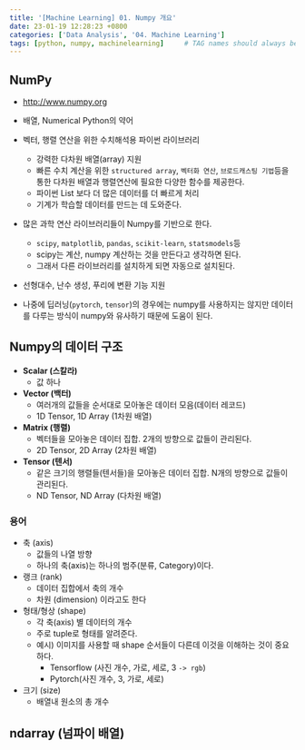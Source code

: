 ```yaml
---
title: '[Machine Learning] 01. Numpy 개요'
date: 23-01-19 12:28:23 +0800
categories: ['Data Analysis', '04. Machine Learning']
tags: [python, numpy, machinelearning]     # TAG names should always be lowercase
---
```


## NumPy
- <http://www.numpy.org>

- 배열, Numerical Python의 약어
- 벡터, 행렬 연산을 위한 수치해석용 파이썬 라이브러리
    - 강력한 다차원 배열(array) 지원
    - 빠른 수치 계산을 위한 `structured array`, `벡터화 연산`, `브로드캐스팅 기법`등을 통한 다차원 배열과 행렬연산에 필요한 다양한 함수를 제공한다.
    - 파이썬 List 보다 더 많은 데이터를 더 빠르게 처리
    - 기계가 학습할 데이터를 만드는 데 도와준다.
- 많은 과학 연산 라이브러리들이 Numpy를 기반으로 한다.
    - `scipy`, `matplotlib`, `pandas`, `scikit-learn`, `statsmodels`등
    - scipy는 계산, numpy 계산하는 것을 만든다고 생각하면 된다.
    - 그래서 다른 라이브러리를 설치하게 되면 자동으로 설치된다.
- 선형대수, 난수 생성, 푸리에 변환 기능 지원
- 나중에 딥러닝(`pytorch`, `tensor`)의 경우에는 numpy를 사용하지는 않지만 데이터를 다루는 방식이 numpy와 유사하기 때문에 도움이 된다.


## Numpy의 데이터 구조
- **Scalar (스칼라)**
    - 값 하나
- **Vector (백터)**
    - 여러개의 값들을 순서대로 모아놓은 데이터 모음(데이터 레코드)
    - 1D Tensor, 1D Array (1차원 배열)
- **Matrix (행렬)**
    - 벡터들을 모아놓은 데이터 집합. 2개의 방향으로 값들이 관리된다.
    - 2D Tensor, 2D Array (2차원 배열)
- **Tensor (텐서)**
    - 같은 크기의 행렬들(텐서들)을 모아놓은 데이터 집합. N개의 방향으로 값들이 관리된다.
    - ND Tensor, ND Array (다차원 배열)

### 용어
- 축 (axis)
    - 값들의 나열 방향
    - 하나의 축(axis)는 하나의 범주(분류, Category)이다.
- 랭크 (rank)
    - 데이터 집합에서 축의 개수
    - 차원 (dimension) 이라고도 한다
- 형태/형상 (shape)
    - 각 축(axis) 별 데이터의 개수
    - 주로 tuple로 형태를 알려준다.
    - 예시) 이미지를 사용할 때 shape 순서들이 다른데 이것을 이해하는 것이 중요하다.
        - Tensorflow (사진 개수, 가로, 세로, 3 `-> rgb`)
        - Pytorch(사진 개수, 3, 가로, 세로)
- 크기 (size)
    - 배열내 원소의 총 개수



## ndarray (넘파이 배열)

